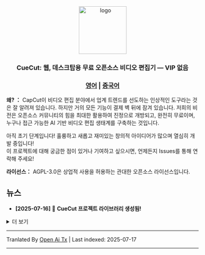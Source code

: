 <div align="center" id="cuecut_logo">
  <img src="https://raw.githubusercontent.com/juntaosun/CueCut/main/logo.png" alt="logo" width="125"></img>
</div>
<h3 align="center"><b>CueCut: 웹, 데스크탑용 무료 오픈소스 비디오 편집기 — VIP 없음</b></a>
</h3>

<h3 align="center">
<a href="README.md"><b>영어</b></a> | <a href="README_ZH.md"><b>중국어</b></a>
</h3>

**왜? ：** CapCut이 비디오 편집 분야에서 업계 트렌드를 선도하는 인상적인 도구라는 것은 잘 알려져 있습니다. 하지만 거의 모든 기능이 결제 벽 뒤에 잠겨 있습니다. 저희의 비전은 오픈소스 커뮤니티의 힘을 최대한 활용하여 진정으로 개방되고, 완전히 무료이며, 누구나 접근 가능한 AI 기반 비디오 편집 생태계를 구축하는 것입니다.   

아직 초기 단계입니다! 훌륭하고 새롭고 재미있는 창의적 아이디어가 많으며 열심히 개발 중입니다!      
이 프로젝트에 대해 궁금한 점이 있거나 기여하고 싶으시면, 언제든지 Issues를 통해 연락해 주세요!    

**라이선스：** AGPL-3.0은 상업적 사용을 허용하는 관대한 오픈소스 라이선스입니다.   
 

## 뉴스

- **[2025-07-16]** 🚀 **CueCut 프로젝트 라이브러리 생성됨!** 

<details>
<summary>더 보기</summary>
</details>

---

Tranlated By [Open Ai Tx](https://github.com/OpenAiTx/OpenAiTx) | Last indexed: 2025-07-17

---